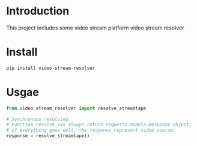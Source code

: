 # Introduction

This project includes some video stream platform video stream resolver


# Install

```bash
pip install video-stream-resolver
```


# Usgae

```Python
from video_stream_resolver import resolve_streamtape

# Synchronous resolving 
# Function resolve_xxx always return requests.models.Response object,
# if everything goes well, the response represent video source.
response = resolve_streamtape()
```